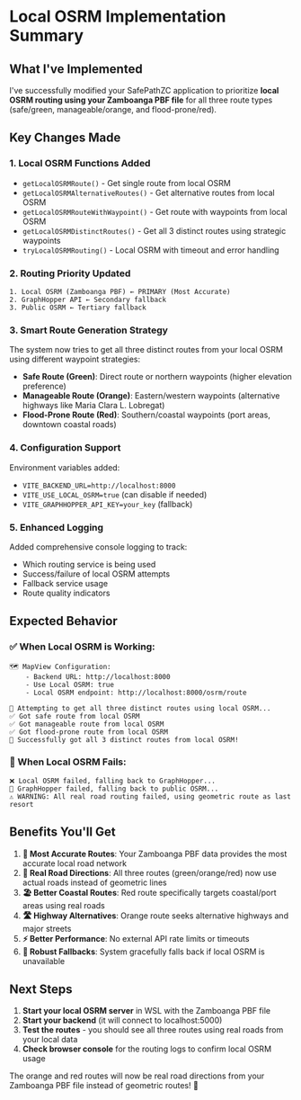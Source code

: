 # Local OSRM Implementation Summary

## What I've Implemented

I've successfully modified your SafePathZC application to prioritize **local OSRM routing using your Zamboanga PBF file** for all three route types (safe/green, manageable/orange, and flood-prone/red).

## Key Changes Made

### 1. **Local OSRM Functions Added**

- `getLocalOSRMRoute()` - Get single route from local OSRM
- `getLocalOSRMAlternativeRoutes()` - Get alternative routes from local OSRM
- `getLocalOSRMRouteWithWaypoint()` - Get route with waypoints from local OSRM
- `getLocalOSRMDistinctRoutes()` - Get all 3 distinct routes using strategic waypoints
- `tryLocalOSRMRouting()` - Local OSRM with timeout and error handling

### 2. **Routing Priority Updated**

```
1. Local OSRM (Zamboanga PBF) ← PRIMARY (Most Accurate)
2. GraphHopper API ← Secondary fallback
3. Public OSRM ← Tertiary fallback
```

### 3. **Smart Route Generation Strategy**

The system now tries to get all three distinct routes from your local OSRM using different waypoint strategies:

- **Safe Route (Green)**: Direct route or northern waypoints (higher elevation preference)
- **Manageable Route (Orange)**: Eastern/western waypoints (alternative highways like Maria Clara L. Lobregat)
- **Flood-Prone Route (Red)**: Southern/coastal waypoints (port areas, downtown coastal roads)

### 4. **Configuration Support**

Environment variables added:

- `VITE_BACKEND_URL=http://localhost:8000`
- `VITE_USE_LOCAL_OSRM=true` (can disable if needed)
- `VITE_GRAPHHOPPER_API_KEY=your_key` (fallback)

### 5. **Enhanced Logging**

Added comprehensive console logging to track:

- Which routing service is being used
- Success/failure of local OSRM attempts
- Fallback service usage
- Route quality indicators

## Expected Behavior

### ✅ When Local OSRM is Working:

```
🗺️ MapView Configuration:
    - Backend URL: http://localhost:8000
    - Use Local OSRM: true
    - Local OSRM endpoint: http://localhost:8000/osrm/route

🚀 Attempting to get all three distinct routes using local OSRM...
✅ Got safe route from local OSRM
✅ Got manageable route from local OSRM
✅ Got flood-prone route from local OSRM
🎉 Successfully got all 3 distinct routes from local OSRM!
```

### 🔄 When Local OSRM Fails:

```
❌ Local OSRM failed, falling back to GraphHopper...
🔄 GraphHopper failed, falling back to public OSRM...
⚠️ WARNING: All real road routing failed, using geometric route as last resort
```

## Benefits You'll Get

1. **🎯 Most Accurate Routes**: Your Zamboanga PBF data provides the most accurate local road network
2. **🚗 Real Road Directions**: All three routes (green/orange/red) now use actual roads instead of geometric lines
3. **🏖️ Better Coastal Routes**: Red route specifically targets coastal/port areas using real roads
4. **🛣️ Highway Alternatives**: Orange route seeks alternative highways and major streets
5. **⚡ Better Performance**: No external API rate limits or timeouts
6. **🔄 Robust Fallbacks**: System gracefully falls back if local OSRM is unavailable

## Next Steps

1. **Start your local OSRM server** in WSL with the Zamboanga PBF file
2. **Start your backend** (it will connect to localhost:5000)
3. **Test the routes** - you should see all three routes using real roads from your local data
4. **Check browser console** for the routing logs to confirm local OSRM usage

The orange and red routes will now be real road directions from your Zamboanga PBF file instead of geometric routes! 🎉
